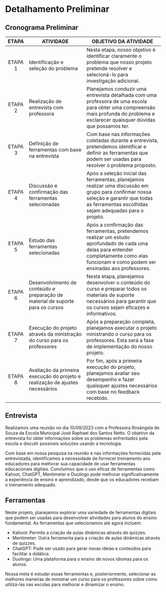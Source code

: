 # Detalhamento Preliminar

## Cronograma Preliminar

| ETAPA | ATIVIDADE | OBJETIVO DA ATIVIDADE |
| :---: | --------- | --------------------- |
| ETAPA 1 | Identificação e seleção do problema | Nesta etapa, nosso objetivo é identificar claramente o problema que nosso projeto pretende resolver e selecioná-lo para investigação adicional. |
| ETAPA 2 | Realização de entrevista com professora | Planejamos conduzir uma entrevista detalhada com uma professora de uma escola para obter uma compreensão mais profunda do problema e esclarecer quaisquer dúvidas que possamos ter. |
| ETAPA 3 | Definição de ferramentas com base na entrevista | Com base nas informações coletadas durante a entrevista, pretendemos identificar e definir as ferramentas que podem ser usadas para resolver o problema proposto. |
| ETAPA 4 | Discussão e confirmação das ferramentas selecionadas | Após a seleção inicial das ferramentas, planejamos realizar uma discussão em grupo para confirmar nossa seleção e garantir que todas as ferramentas escolhidas sejam adequadas para o projeto. |
| ETAPA 5 | Estudo das ferramentas selecionadas | Após a confirmação das ferramentas, pretendemos realizar um estudo aprofundado de cada uma delas para entender completamente como elas funcionam e como podem ser ensinadas aos professores. |
| ETAPA 6 | Desenvolvimento de conteúdo e preparação de material de suporte para os cursos | Nesta etapa, planejamos desenvolver o conteúdo do curso e preparar todos os materiais de suporte necessários para garantir que os cursos sejam eficazes e informativos. |
| ETAPA 7 | Execução do projeto através da ministração do curso para os professores | Após a preparação completa, planejamos executar o projeto ministrando o curso para os professores. Esta será a fase de implementação do nosso projeto. |
| ETAPA 8 | Avaliação da primeira execução do projeto e realização de ajustes necessários | Por fim, após a primeira execução do projeto, planejamos avaliar seu desempenho e fazer quaisquer ajustes necessários com base no feedback recebido. |

## Entrevista

Realizamos uma reunião no dia 10/09/2023 com a Professora Rosângela de Souza da Escola Municipal José Raphael dos Santos Netto. O objetivo da entrevista foi obter informações sobre os problemas enfrentados pela escola e discutir possíveis soluções usando a tecnologia.

Com base em nossa pesquisa na reunião e nas informações fornecidas pela entrevistada, identificamos a necessidade de fornecer treinamento aos educadores para melhorar sua capacidade de usar ferramentas educacionais digitais. Concluímos que o uso eficaz de ferramentas como Kahoot, ChatGPT, Mentimeter e Duolingo pode melhorar significativamente a experiência de ensino e aprendizado, desde que os educadores recebam o treinamento adequado.

## Ferramentas 

Neste projeto, planejamos explorar uma variedade de ferramentas digitais que podem ser usadas para desenvolver atividades para alunos do ensino fundamental. As ferramentas que selecionamos até agora incluem:

- Kahoot: Permite a criação de aulas dinâmicas através de quizzes.
- Mentimeter: Outra ferramenta para a criação de aulas dinâmicas através de quizzes.
- ChatGPT: Pode ser usado para gerar novas ideias e conteúdos para facilitar a didática.
- Duolingo: Uma plataforma para o ensino de novos idiomas para os alunos.

Nossa meta é estudar essas ferramentas e, posteriormente, selecionar as melhores maneiras de ministrar um curso para os professores sobre como utilizá-las nas escolas para melhorar e dinamizar o ensino.